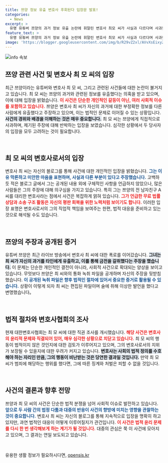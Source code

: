 ```yaml
---
title: 쯔양 정보 유출 변호사 후회된다 입장문 발표!
categories:
  - News
excerpt: >
  유명 유튜버 쯔양의 과거 정보 유출 논란에 휘말린 변호사 최모 씨가 사실과 다르다며 사과했지만, 여론은 후폭풍을 예고하고 있습니다. 그의 해명이 통할지 귀추가 주목됩니다!
feature_text: >
  유명 유튜버 쯔양의 과거 정보 유출 논란에 휘말린 변호사 최모 씨가 사실과 다르다며 사과했지만, 여론은 후폭풍을 예고하고 있습니다. 그의 해명이 통할지 귀추가 주목됩니다!
image: 'https://blogger.googleusercontent.com/img/b/R29vZ2xl/AVvXsEixyZcFfHzMRdzZMjFBmAUKJYCLCGyLL1o632UiGVXcaFdKo_bkvkuCioo0uUKlGfBVcT3P84aROyZIXSBEx3Aw5nCQ3pTgDom1WDC4m8eifvWiAmWEEVb4x6G_l8C0QH225ldMjyaFvpxGEBGNO37VmDTDMHGhJPq73UglMfDca1-0aw/s1600/blogspot.png'
---
```


<p><img src="https://blogger.googleusercontent.com/img/b/R29vZ2xl/AVvXsEixyZcFfHzMRdzZMjFBmAUKJYCLCGyLL1o632UiGVXcaFdKo_bkvkuCioo0uUKlGfBVcT3P84aROyZIXSBEx3Aw5nCQ3pTgDom1WDC4m8eifvWiAmWEEVb4x6G_l8C0QH225ldMjyaFvpxGEBGNO37VmDTDMHGhJPq73UglMfDca1-0aw/s1600/blogspot.png" alt="info 속보" /></p>

<h2 data-ke-size="size26">쯔양 관련 사건 및 변호사 최 모 씨의 입장</h2>

<p data-ke-size="size16">최근 쯔양이라는 유튜버와 변호사 최 모 씨, 그리고 관련된 사건들에 대한 논란이 불거지고 있습니다. 최 모 씨는 쯔양의 과거와 관련된 정보를 유출했다는 의혹을 받고 있으며, 이에 대해 입장을 밝혔습니다. <b><span style="color: #ee2323;">이 사건은 단순한 개인적인 갈등이 아닌, 여러 사회적 이슈를 포함하고 있습니다.</span></b> 쯔양은 변호사 최 씨가 자신의 과거에 대한 부정확한 정보를 다른 사람에게 유출했다고 주장하고 있으며, 이는 법적인 문제로 이어질 수 있는 상황입니다. <b><span style="background-color: #21538527;">사건의 경위와 배경을 이해하는 것은 매우 중요합니다.</span></b> 최 모 씨는 쯔양에게 직접적으로 사과하며, 제기된 주장에 대해 반박하는 입장을 보였습니다. 심각한 상황에서 두 당사자의 입장을 모두 고려하는 것이 필요합니다.</p>

<p data-ke-size="size16">&nbsp;</p>

<h2 data-ke-size="size26">최 모 씨의 변호사로서의 입장</h2>

<p data-ke-size="size16">변호사 최 씨는 자신의 블로그를 통해 사건에 대한 개인적인 입장을 밝혔습니다. <b><span style="color: #1a5490;">그는 이유 막론하고 미안한 마음을 표현하며, 사실과 다른 부분이 있다고 주장했습니다.</span></b> 고백하듯 적은 블로그 글에서 그는 공개된 내용 외에 구체적인 사항을 언급하지 않았으나, 많은 사람들은 그의 주장에 대해 의구심을 가지고 있습니다. 특히 그는 쯔양의 전 남자친구 A씨를 대리한 변호사라는 점에서 사건은 복잡하게 얽혀 있습니다. <b><span style="color: #ee2323;">그가 언급한 무료 법률 상담과 소송 구조 활동은 자신의 평판 회복을 위한 노력처럼 보이기도 합니다.</span></b> 이러한 입장 표명은 변호사로서의 그의 직업적 책임을 보여주는 한편, 법적 대응을 준비하고 있는 것으로 해석될 수도 있습니다.</p>

<p data-ke-size="size16">&nbsp;</p>

<h2 data-ke-size="size26">쯔양의 주장과 공개된 증거</h2>

<p data-ke-size="size16">유튜버 쯔양은 최근 라이브 방송에서 변호사 최 씨에 대한 폭로를 이어갔습니다. <b><span style="background-color: #21538527;">그녀는 최 씨가 자신의 과거를 타인에게 유출하고, 이를 통해 금전을 갈취했다는 주장을 했습니다.</span></b> 이 문제는 단순한 개인적인 결전이 아니라, 사회적 사건으로 확대되는 양상을 보이고 있습니다. 무엇보다 쯔양은 최 씨와의 통화 녹취 파일을 공개하며 자신의 주장을 뒷받침했습니다. <b><span style="color: #1a5490;">이 공개된 녹취 파일은 향후 법적인 절차에 있어서 중요한 증거로 활용될 수 있습니다.</span></b> 상황이 이렇게 되자 최 씨는 편집된 파일이며 술에 취해 이상한 발언을 했다고 변명했습니다。</p>

<p data-ke-size="size16">&nbsp;</p>

<h2 data-ke-size="size26">법적 절차와 변호사협회의 조사</h2>

<p data-ke-size="size16">현재 대한변호사협회는 최 모 씨에 대한 직권 조사를 개시했습니다. <b><span style="color: #ee2323;">해당 사건은 변호사의 윤리적 문제와 직결되어 있어, 매우 심각한 상황으로 치닫고 있습니다.</span></b> 최 모 씨의 행동이 법적이지 않은 것인지에 대한 검토가 이루어지고 있으며, 그의 변호사로서의 지위가 보장될 수 있을지에 대한 우려가 커지고 있습니다. <b><span style="background-color: #21538527;">변호사는 사회의 법적 정의를 수호해야 하는 자리인 만큼, 그의 행동이 비난받는 것은 당연한 결과일 것입니다.</span></b> 만약 최 모 씨가 범죄에 해당하는 행위를 했다면, 그에 따른 징계와 처벌은 피할 수 없을 것입니다.</p>

<p data-ke-size="size16">&nbsp;</p>

<h2 data-ke-size="size26">사건의 결론과 향후 전망</h2>

<p data-ke-size="size16">쯔양과 최 모 씨의 사건은 단순한 법적 분쟁을 넘어 사회적 이슈로 발전하고 있습니다. <b><span style="color: #1a5490;">앞으로 두 사람 간의 법정 다툼과 대중의 반응이 사건의 향방에 미치는 영향을 관찰하는 것이 중요합니다.</span></b> 변호사 최 씨는 자신의 블로그를 통해 지속적으로 입장을 명확히 하고 있지만, 과연 법적인 대응이 어떻게 이루어질지가 관건입니다. <b><span style="color: #ee2323;">이 사건은 법적 윤리 문제를 다시 한 번 생각해보게 하는 계기가 될 것입니다.</span></b> 대중의 관심은 쭉 이 사건에 모아지고 있으며, 그 결과는 연일 보도되고 있습니다.</p>

<p data-ke-size="size16">&nbsp;</p>
유용한 생활 정보가 필요하시다면, <a href="https://opensis.kr" rel="dofollow">opensis.kr</a>


